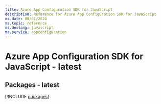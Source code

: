 ```yaml
---
title: Azure App Configuration SDK for JavaScript
description: Reference for Azure App Configuration SDK for JavaScript
ms.date: 08/01/2024
ms.topic: reference
ms.devlang: javascript
ms.service: appconfiguration
---
```

# Azure App Configuration SDK for JavaScript - latest
## Packages - latest
[!INCLUDE [packages](app-configuration-index.md)]